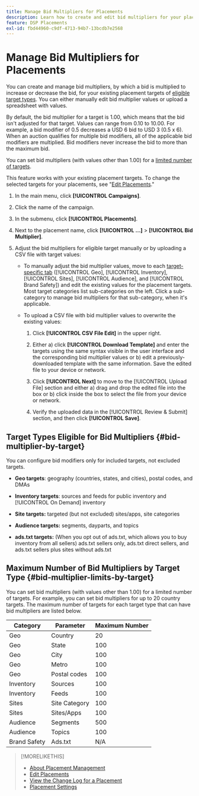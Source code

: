 ```yaml
---
title: Manage Bid Multipliers for Placements
description: Learn how to create and edit bid multipliers for your placement targets.
feature: DSP Placements
exl-id: fbd44960-c9df-4713-94b7-13bcdb7e2568
---
```

# Manage Bid Multipliers for Placements

You can create and manage bid multipliers, by which a bid is multiplied to increase or decrease the bid, for your existing placement targets of [eligible target types](#bid-multiplier-by-target). You can either manually edit bid multiplier values or upload a spreadsheet with values.

By default, the bid multiplier for a target is 1.00, which means that the bid isn't adjusted for that target. Values can range from 0.10 to 10.00. For example, a bid modifier of 0.5 decreases a USD 6 bid to USD 3 (0.5 x 6). When an auction qualifies for multiple bid modifiers, all of the applicable bid modifiers are multiplied. Bid modifiers never increase the bid to more than the maximum bid.

You can set bid multipliers (with values other than 1.00) for a [limited number of targets](#bid-multiplier-limits-by-target).

This feature works with your existing placement targets. To change the selected targets for your placements, see "[Edit Placements](/help/dsp/campaign-management/placements/placement-edit.md)."

1. In the main menu, click **[!UICONTROL Campaigns]**.

1. Click the name of the campaign.

1. In the submenu, click **[!UICONTROL Placements]**.

1. Next to the placement name, click  **[!UICONTROL ...]** > **[!UICONTROL Bid Multiplier]**.

1. Adjust the bid multipliers for eligible target manually or by uploading a CSV file with target values:

   *  To manually adjust the bid multiplier values, move to each [target-specific tab](#bid-multiplier-by-target) ([!UICONTROL Geo], [!UICONTROL Inventory], [!UICONTROL Sites], [!UICONTROL Audience], and [!UICONTROL Brand Safety]) and edit the existing values for the placement targets. Most target categories list sub-categories on the left. Click a sub-category to manage bid multipliers for that sub-category, when it's applicable.

   * To upload a CSV file with bid multiplier values to overwrite the existing values:

     1. Click **[!UICONTROL CSV File Edit]** in the upper right.

     1. Either a) click **[!UICONTROL Download Template]** and enter the targets using the same syntax visible in the user interface and the corresponding bid multiplier values or b) edit a previously-downloaded template with the same information. Save the edited file to your device or network.

     1.  Click **[!UICONTROL Next]** to move to the [!UICONTROL Upload File] section and either a) drag and drop the edited file into the box or b) click inside the box to select the file from your device or network.

     1. Verify the uploaded data in the [!UICONTROL Review & Submit] section, and then click **[!UICONTROL Save]**.

## Target Types Eligible for Bid Multipliers {#bid-multiplier-by-target}

You can configure bid modifiers only for included targets, not excluded targets.

* **Geo targets**: geography (countries, states, and cities),  postal codes, and DMAs

* **Inventory targets**: sources and feeds for public inventory and [!UICONTROL On Demand] inventory

* **Site targets:** targeted (but not excluded) sites/apps, site categories

* **Audience targets:** segments, dayparts, and topics

* **ads.txt targets:** (When you opt out of ads.txt, which allows you to buy inventory from all sellers) ads.txt sellers only, ads.txt direct sellers, and ads.txt sellers plus sites without ads.txt <!-- bid multipliers for the different subsets of inventory; not available when the placement targets only one subset -->

## Maximum Number of Bid Multipliers by Target Type {#bid-multiplier-limits-by-target}

You can set bid multipliers (with values other than 1.00) for a limited number of targets. For example, you can set bid multipliers for up to 20 country targets. The maximum number of targets for each target type that can have bid multipliers are listed below.

| Category | Parameter | Maximum Number |
| -------- | --------- | ----- |
| Geo | Country | 20 |
| Geo | State | 100 |
| Geo | City | 100 |
| Geo | Metro | 100 |
| Geo | Postal codes | 100 |
| Inventory | Sources | 100 |
| Inventory | Feeds | 100 |
| Sites | Site Category | 100 |
| Sites | Sites/Apps | 100 |
| Audience | Segments | 500 |
| Audience | Topics | 100 |
| Brand Safety | Ads.txt | N/A |

>[!MORELIKETHIS]
>
>* [About Placement Management](placement-about.md)
>* [Edit Placements](placement-edit.md)
>* [View the Change Log for a Placement](placement-change-log.md)
>* [Placement Settings](placement-settings.md)
